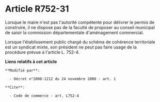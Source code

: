 # Article R752-31

Lorsque le maire n'est pas l'autorité compétente pour délivrer le permis de construire, il ne dispose pas de la faculté de
proposer au conseil municipal de saisir la commission départementale d'aménagement commercial. 

Lorsque l'établissement public chargé du schéma de cohérence territoriale est un syndicat mixte, son président ne peut pas
faire usage de la procédure prévue à l'article L. 752-4.

**Liens relatifs à cet article**

	**Modifié par**:

	  - Décret n°2008-1212 du 24 novembre 2008 - art. 1

	**Cite**:

	  - Code de commerce - art. L752-4
